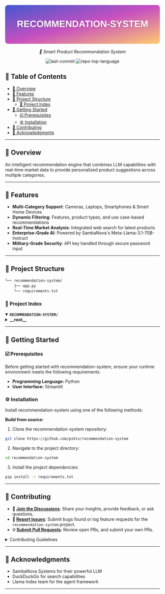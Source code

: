 <div align="center">
	<img src="https://github.com/piktx/recommendation-system/blob/main/rs.svg" alt="Version">
</div>
<p align="center">
	<em>🚀 Smart Product Recommendation System</em>
</p>
<p align="center">
	<img src="https://img.shields.io/github/last-commit/piktx/recommendation-system?style=flat-square&logo=git&logoColor=white&color=1118d8" alt="last-commit">
	<img src="https://img.shields.io/github/languages/top/piktx/recommendation-system?style=flat-square&color=1118d8" alt="repo-top-language">
</p>

## 🔗 Table of Contents

- [📍 Overview](#-overview)
- [👾 Features](#-features)
- [📁 Project Structure](#-project-structure)
  - [📂 Project Index](#-project-index)
- [🚀 Getting Started](#-getting-started)
  - [☑️ Prerequisites](https://github.com/piktx/recommendation-system/blob/main/README.md#%EF%B8%8F-prerequisites)
  - [⚙️ Installation](https://github.com/piktx/recommendation-system/blob/main/README.md#%EF%B8%8F-installation)
- [🔰 Contributing](#-contributing)
- [🙌 Acknowledgments](#-acknowledgments)

---

## 📍 Overview
An intelligent recommendation engine that combines LLM capabilities with real-time market data to provide personalized product suggestions across multiple categories.

---

## 👾 Features
- **Multi-Category Support**: Cameras, Laptops, Smartphones & Smart Home Devices
- **Dynamic Filtering**: Features, product types, and use case-based recommendations
- **Real-Time Market Analysis**: Integrated web search for latest products
- **Enterprise-Grade AI**: Powered by SambaNova's Meta-Llama-3.1-70B-Instruct
- **Military-Grade Security**: API key handled through secure password input

---

## 📁 Project Structure

```sh
└── recommendation-system/
    ├── app.py
    └── requirements.txt
```


### 📂 Project Index
<details open>
	<summary><b><code>RECOMMENDATION-SYSTEM/</code></b></summary>
	<details> <!-- __root__ Submodule -->
		<summary><b>__root__</b></summary>
		<blockquote>
			<table>
			<tr>
				<td><b><a href='https://github.com/piktx/recommendation-system/blob/master/app.py'>app.py</a></b></td>
				<td><code>Main python file</code></td>
			</tr>
			<tr>
				<td><b><a href='https://github.com/piktx/recommendation-system/blob/master/requirements.txt'>requirements.txt</a></b></td>
				<td><code>Includes all the requirements for the app to run.</code></td>
			</tr>
			</table>
		</blockquote>
	</details>
</details>

---
## 🚀 Getting Started

### ☑️ Prerequisites

Before getting started with recommendation-system, ensure your runtime environment meets the following requirements:

- **Programming Language:** Python
- **User Interface:** Streamlit


### ⚙️ Installation

Install recommendation-system using one of the following methods:

**Build from source:**

1. Clone the recommendation-system repository:
```sh
git clone https://github.com/piktx/recommendation-system
```

2. Navigate to the project directory:
```sh
cd recommendation-system
```

3. Install the project dependencies:
```sh
pip install -r requirements.txt
```


---

## 🔰 Contributing

- **💬 [Join the Discussions](https://github.com/piktx/recommendation-system/discussions)**: Share your insights, provide feedback, or ask questions.
- **🐛 [Report Issues](https://github.com/piktx/recommendation-system/issues)**: Submit bugs found or log feature requests for the `recommendation-system` project.
- **💡 [Submit Pull Requests](https://github.com/piktx/recommendation-system/pulls)**: Review open PRs, and submit your own PRs.

<details closed>
<summary>Contributing Guidelines</summary>

1. **Fork the Repository**: Start by forking the project repository to your github account.
2. **Clone Locally**: Clone the forked repository to your local machine using a git client.
   ```sh
   git clone https://github.com/piktx/recommendation-system
   ```
3. **Create a New Branch**: Always work on a new branch, giving it a descriptive name.
   ```sh
   git checkout -b new-feature-x
   ```
4. **Make Your Changes**: Develop and test your changes locally.
5. **Commit Your Changes**: Commit with a clear message describing your updates.
   ```sh
   git commit -m 'Implemented new feature x.'
   ```
6. **Push to github**: Push the changes to your forked repository.
   ```sh
   git push origin new-feature-x
   ```
7. **Submit a Pull Request**: Create a PR against the original project repository. Clearly describe the changes and their motivations.
8. **Review**: Once your PR is reviewed and approved, it will be merged into the main branch. Congratulations on your contribution!
</details>

---

## 🙏 Acknowledgments
- SambaNova Systems for their powerful LLM
- DuckDuckGo for search capabilities
- Llama Index team for the agent framework

---
